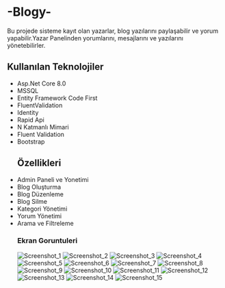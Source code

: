 # -Blogy-
Bu projede sisteme kayıt olan yazarlar, blog yazılarını paylaşabilir  ve yorum yapabilir.Yazar Panelinden yorumlarını, mesajlarını ve yazılarını yönetebilirler.
## Kullanılan Teknolojiler
- Asp.Net Core 8.0
- MSSQL
- Entity Framework Code First
- FluentValidation
- Identity
- Rapid Api
- N Katmanlı Mimari
- Fluent Validation
- Bootstrap
  ## Özellikleri
- Admin Paneli ve Yonetimi
- Blog Oluşturma
- Blog Düzenleme
- Blog Silme
- Kategori Yönetimi
- Yorum Yönetimi
- Arama ve Filtreleme
  ### Ekran Goruntuleri
  ![Screenshot_1](https://github.com/mehmettss/Blogy-WebUI/assets/139586947/1c55ea9f-2197-4373-835c-b3735c9a78e7)
![Screenshot_2](https://github.com/mehmettss/Blogy-WebUI/assets/139586947/6a669ce7-da36-42fb-a73e-8fe790e4aa71)
![Screenshot_3](https://github.com/mehmettss/Blogy-WebUI/assets/139586947/a6ba72a2-5318-4ce4-b87f-da168abc0155)
![Screenshot_4](https://github.com/mehmettss/Blogy-WebUI/assets/139586947/582e4e5d-d9d0-4cee-9168-d8b149567201)
![Screenshot_5](https://github.com/mehmettss/Blogy-WebUI/assets/139586947/e7d406c9-7e44-4c4c-aae8-ceae208eab2d)
![Screenshot_6](https://github.com/mehmettss/Blogy-WebUI/assets/139586947/5885c2e9-8ec1-47de-808e-278900867eff)
![Screenshot_7](https://github.com/mehmettss/Blogy-WebUI/assets/139586947/867f0085-cdc0-44d0-86f4-48cc53d5b7b9)
![Screenshot_8](https://github.com/mehmettss/Blogy-WebUI/assets/139586947/ef3c4b3a-3b31-4f08-89c3-9781b77df0c1)
![Screenshot_9](https://github.com/mehmettss/Blogy-WebUI/assets/139586947/be50126f-ab4c-466a-a704-c8831fc511f3)
![Screenshot_10](https://github.com/mehmettss/Blogy-WebUI/assets/139586947/039a8509-7c5d-4b31-841d-0f1cb7d705d5)
![Screenshot_11](https://github.com/mehmettss/Blogy-WebUI/assets/139586947/084aef7d-7006-42ec-a48b-ba32a8078f9c)
![Screenshot_12](https://github.com/mehmettss/Blogy-WebUI/assets/139586947/4f7b75eb-4f7d-4e5e-91fe-5f06ca954eb8)
![Screenshot_13](https://github.com/mehmettss/Blogy-WebUI/assets/139586947/3373077b-125c-4225-9722-e753be6cacbd)
![Screenshot_14](https://github.com/mehmettss/Blogy-WebUI/assets/139586947/7f6cfa98-95e6-4628-b3fd-6384130c74a0)
![Screenshot_15](https://github.com/mehmettss/Blogy-WebUI/assets/139586947/1c04416a-6ad4-4fd6-ab61-fff542da604c)

